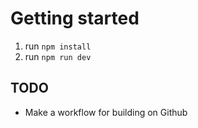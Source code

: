 # Getting started
1. run `npm install`
2. run `npm run dev`

## TODO
- Make a workflow for building on Github
